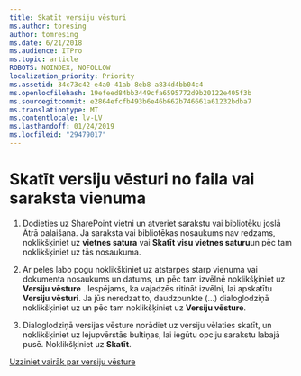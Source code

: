 ```yaml
---
title: Skatīt versiju vēsturi
ms.author: toresing
author: tomresing
ms.date: 6/21/2018
ms.audience: ITPro
ms.topic: article
ROBOTS: NOINDEX, NOFOLLOW
localization_priority: Priority
ms.assetid: 34c73c42-e4a0-41ab-8eb8-a834d4bb04c4
ms.openlocfilehash: 19efeed84bb3449cfa6595772d9b20122e405f3b
ms.sourcegitcommit: e2864efcfb493b6e46b662b746661a61232bdba7
ms.translationtype: MT
ms.contentlocale: lv-LV
ms.lasthandoff: 01/24/2019
ms.locfileid: "29479017"
---
```

# <a name="view-version-history-of-a-file-or-list-item"></a>Skatīt versiju vēsturi no faila vai saraksta vienuma

1. Dodieties uz SharePoint vietni un atveriet sarakstu vai bibliotēku joslā Ātrā palaišana. Ja saraksta vai bibliotēkas nosaukums nav redzams, noklikšķiniet uz **vietnes satura** vai **Skatīt visu vietnes saturu**un pēc tam noklikšķiniet uz tās nosaukuma.
    
2. Ar peles labo pogu noklikšķiniet uz atstarpes starp vienuma vai dokumenta nosaukums un datums, un pēc tam izvēlnē noklikšķiniet uz **Versiju vēsture** . Iespējams, ka vajadzēs ritināt izvēlni, lai apskatītu **Versiju vēsturi**. Ja jūs neredzat to, daudzpunkte (…) dialoglodziņā noklikšķiniet uz un pēc tam noklikšķiniet uz **Versiju vēsture**.
    
3. Dialoglodziņā versijas vēsture norādiet uz versiju vēlaties skatīt, un noklikšķiniet uz lejupvērstās bultiņas, lai iegūtu opciju sarakstu labajā pusē. Noklikšķiniet uz **Skatīt**.
    
[Uzziniet vairāk par versiju vēsture](https://go.microsoft.com/fwlink/?linkid=875709)
  

